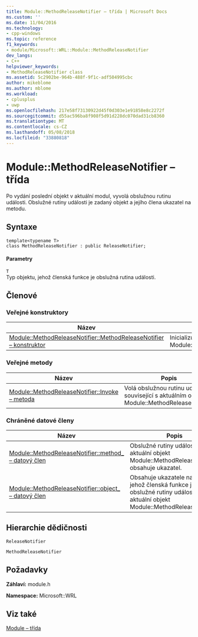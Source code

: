 ```yaml
---
title: Module::MethodReleaseNotifier – třída | Microsoft Docs
ms.custom: ''
ms.date: 11/04/2016
ms.technology:
- cpp-windows
ms.topic: reference
f1_keywords:
- module/Microsoft::WRL::Module::MethodReleaseNotifier
dev_langs:
- C++
helpviewer_keywords:
- MethodReleaseNotifier class
ms.assetid: 5c2902be-964b-488f-9f1c-adf504995cbc
author: mikeblome
ms.author: mblome
ms.workload:
- cplusplus
- uwp
ms.openlocfilehash: 217e58f73130922d45f0d303e1e91858e8c2272f
ms.sourcegitcommit: d55ac596ba8f908f5d91d228dc070dad31cb8360
ms.translationtype: MT
ms.contentlocale: cs-CZ
ms.lasthandoff: 05/08/2018
ms.locfileid: "33880818"
---
```

# <a name="modulemethodreleasenotifier-class"></a>Module::MethodReleaseNotifier – třída
Po vydání poslední objekt v aktuální modul, vyvolá obslužnou rutinu události. Obslužné rutiny události je zadaný objekt a jejího člena ukazatel na metodu.  
  
## <a name="syntax"></a>Syntaxe  
  
```  
template<typename T>  
class MethodReleaseNotifier : public ReleaseNotifier;  
```  
  
#### <a name="parameters"></a>Parametry  
 `T`  
 Typ objektu, jehož členská funkce je obslužná rutina události.  
  
## <a name="members"></a>Členové  
  
### <a name="public-constructors"></a>Veřejné konstruktory  
  
|Název|Popis|  
|----------|-----------------|  
|[Module::MethodReleaseNotifier::MethodReleaseNotifier – konstruktor](../windows/module-methodreleasenotifier-methodreleasenotifier-constructor.md)|Inicializuje novou instanci třídy Module::MethodReleaseNotifier.|  
  
### <a name="public-methods"></a>Veřejné metody  
  
|Název|Popis|  
|----------|-----------------|  
|[Module::MethodReleaseNotifier::Invoke – metoda](../windows/module-methodreleasenotifier-invoke-method.md)|Volá obslužnou rutinu události související s aktuálním objektem Module::MethodReleaseNotifier.|  
  
### <a name="protected-data-members"></a>Chráněné datové členy  
  
|Název|Popis|  
|----------|-----------------|  
|[Module::MethodReleaseNotifier::method_ – datový člen](../windows/module-methodreleasenotifier-method-data-member.md)|Obslužné rutiny události pro aktuální objekt Module::MethodReleaseNotifier obsahuje ukazatel.|  
|[Module::MethodReleaseNotifier::object_ – datový člen](../windows/module-methodreleasenotifier-object-data-member.md)|Obsahuje ukazatele na objekt, jehož členská funkce je obslužné rutiny události pro aktuální objekt Module::MethodReleaseNotifier.|  
  
## <a name="inheritance-hierarchy"></a>Hierarchie dědičnosti  
 `ReleaseNotifier`  
  
 `MethodReleaseNotifier`  
  
## <a name="requirements"></a>Požadavky  
 **Záhlaví:** module.h  
  
 **Namespace:** Microsoft::WRL
 
 ## <a name="see-also"></a>Viz také
 [Module – třída](../windows/module-class.md)